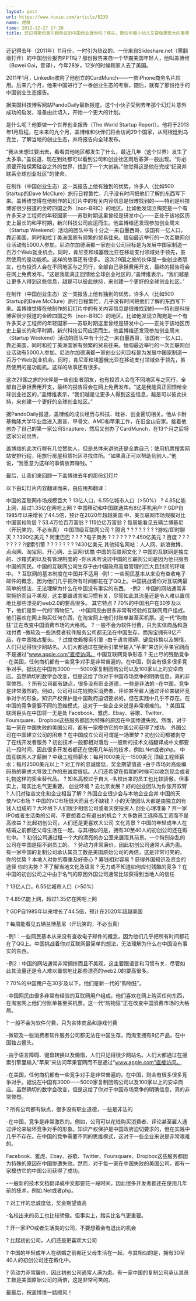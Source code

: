 ```yaml
---
layout: post
url: https://www.huxiu.com/article/8239
name: 虎嗅
time: 2012-12-27 17:28
title: 还记得那份曾引起热议的中国创业报告吗？现在，那位华裔小伙儿又要做更宏大的事情
---
```

还记得去年（2011年）11月份，一时引为热议的、一份来自Slideshare.net（需翻墙打开）的中国创业报告PPT吗？那份报告来自一个华裔美国年轻人，他叫盖博维（Bowei Gai，音译），今年28岁，12岁的时候和家人去了美国。

2011年1月，LinkedIn收购了他创立的CardMunch——一款iPhone商务名片应用。后来几个月，他来中国进行了一番创业生态的考察，随后，就有了那份抢手的中国创业生态报告。

据美国科技博客网站PandoDaily最新报道，这个小伙子受到去年那个幻灯片意外成功的启发，准备由此切入，开始一个更大的计划。

是什么呢？他要做一个世界创业报告（The World Startup Report）。他将于2013年1月启程，在未来的九个月，盖博维和伙伴们将会访问29个国家，从阿根廷到乌克兰，了解当地的创业生态，并将报告向全球发布。

“我从未想过要出去，看看其他地区都发生了什么，最近几年（这个世界）发生了太多事。”盖说道，现在到处都可以看到公司和创业社区雨后春笋一般出现。“你必须要开始探索硅谷之外的世界，找到下一个大创新。”他觉得这是他在完成“纪录并联系全球创业社区”的使命。

在制作（中国创业生态）这一类报告上他有独到的优势。许多人（比如500 Startup的Dave McClure）旅行日程繁忙，几乎没有时间把他们了解的东西写下来。盖博维觉得在他制作的幻灯片中的有关内容信息是很难找到的——特别是科技博客很少报道的金砖四国之外（non-BRIC）的地区。比如他发现立陶宛是一个有许多天才工程师的年轻国家——苏联时期这里曾经是研发中心——正处于该地区历史上最长的和平时期，新兴科技公司应运而生。他盖博维还发现参加创业周末（Startup Weekend）活动的团队中有十分之一来自墨西哥，该国有一亿人口，靠近美国，同时和拉丁美洲国家有频繁的贸易往来。缅甸最近举行的一次互联网创业活动有5000人参加。尼泊尔加德满都一家创业公司目标是为发展中国家制造一百万个Web就业机会。同时，肯尼亚和埃塞俄比亚在移动支付领域处于领先，虽然使用的是功能机。这样的故事还有很多。 这次29国之旅的伙伴是一些创业者朋友，也有投资人会在不同地区与之同行，全部自己承担费用开支，最终的报告将会在网上免费发布。“这是我能真正回馈给全球创业社区的，”盖博维表示，“我们越是让更多人得到这些信息，越是可以彼此扶持，来创建一个更好的全球创业社区。”

在制作（中国创业生态）这一类报告上他有独到的优势。许多人（比如500 Startup的Dave McClure）旅行日程繁忙，几乎没有时间把他们了解的东西写下来。盖博维觉得在他制作的幻灯片中的有关内容信息是很难找到的——特别是科技博客很少报道的金砖四国之外（non-BRIC）的地区。比如他发现立陶宛是一个有许多天才工程师的年轻国家——苏联时期这里曾经是研发中心——正处于该地区历史上最长的和平时期，新兴科技公司应运而生。他盖博维还发现参加创业周末（Startup Weekend）活动的团队中有十分之一来自墨西哥，该国有一亿人口，靠近美国，同时和拉丁美洲国家有频繁的贸易往来。缅甸最近举行的一次互联网创业活动有5000人参加。尼泊尔加德满都一家创业公司目标是为发展中国家制造一百万个Web就业机会。同时，肯尼亚和埃塞俄比亚在移动支付领域处于领先，虽然使用的是功能机。这样的故事还有很多。

这次29国之旅的伙伴是一些创业者朋友，也有投资人会在不同地区与之同行，全部自己承担费用开支，最终的报告将会在网上免费发布。“这是我能真正回馈给全球创业社区的，”盖博维表示，“我们越是让更多人得到这些信息，越是可以彼此扶持，来创建一个更好的全球创业社区。”

据PandoDaily报道，盖博维的成长经历与科技、硅谷、创业密切相关。他从卡耐基梅隆大学毕业后进入惠普、甲骨文、AMD和苹果工作，在旧金山安家。接着他创办了自己的第一家公司Snapture，然后又创办了CardMunch，在13个月之后将这家公司出售。

盖博维的此次行程有几位赞助人，但是总体来讲他还是全靠自己：使用机票搜索网站安排行程，用旅行房屋租赁社区寻找住所。“如果真正可以帮助到别人，”他说，“我愿意为这样的事情放弃赚钱。“

最后，让我们来回顾一下盖博维去年的那份幻灯片

以下由幻灯片内容翻译而来，由应用邦翻译：

中国的互联网市场规模巨大 ? 13亿人口，6.55亿城市人口（>50%） ? 4.85亿能上网，超过1.35亿在网吧上网 ? 中国移动和中国联通共有8亿手机用户 ? GDP自1985年以来增长了44.5倍，预计在2020年超越美国 中、美互联网市场规模对比 中国富裕阶层 ? 53.4万位百万富翁 ? 115位亿万富翁 ? 每周能看见五辆兰博基尼（开玩笑的，不必当真） 中国顶级互联网公司 ? 腾讯 ? ? ? ? ? ? ? ?游戏/即时聊天 ? ?390亿美元 ? 阿里巴巴 ? ? ? ?电子商务 ? ? ? ? ? ? ? 450亿美元 ? 百度 ? ? ? ? ? ? ? ?搜索引擎 ? ? ? ? ? ? ? ?430亿美元 其他知名网站：人人网、新浪微博、点点网、淘宝网、开心网、土豆网/优酷 中国的互联网文化 ? 中国的互联网是独立的、沙箱式的以及有管理制度的 -你从未听说过中国的互联网公司是因为他只服务中国的网民。中国的互联网公司生存于由中国政府高度管理的巨大且封闭的环境中。 ? 互联网的基本制度在中国并不适用 -例1：一些网民基本从来没有查收电子邮件的概念，因为他们几乎把所有时间都花在了QQ上。中国挑战着你对互联网最简单的想法，无法理解为什么在中国没有事实的东西。 -例2：中国的网站通常非常拥挤而且不美观，这主要跟语言和习惯有关，尽管如此其流量还是令人难以置信地比那些漂亮的web2.0的要高很多。 其它特点 ? 70%的中国用户在30岁及以下，他们是新一代的“购物狂”。 -中国网民由很多非常有经验的互联网用户组成。他们喜欢在网上购买任何东西，在淘宝网上他们付账单甚至买机票。这一代“购物狂”正在改变中国消费市场的大格局。 ? 一般不会为软件付费，只为实体商品和游戏付费 -微软及一些消费者软件服务公司都无法在中国生存，而淘宝拥有8亿产品，在中国独占鳌头。 ? 过度依赖搜索引擎 -由于语言障碍、键盘转换以及懒惰，人们只记得很少网站名。人们大都通过在搜索引擎里输入“苹果”来访问苹果官网而不是通过“www.apple.com”直接访问。 中国互联网竞争形态 ? 无止尽的残酷竞争 -在美国，任何商机都有一些竞争对手是非常普遍的。在中国，则会有很多很多竞争对手。据说在中国有3000——5000家复制团购公司以及100家以上的安卓商店。虽然确切的数字会改变，但是这给了你对于中国市场竞争的明确信息，真的非常惨烈。 ? 所有公司都有缺点，很多没有职业道德，一些是非法的 -在中国，竞争是非常激烈的。例如，公司可以花钱购买消费者、评论甚至雇人通过评论来破坏竞争对手的形象。知识产权保护是中国政府迫切要求的，但在实践中几乎不存在。在中国的竞争需要不同的思维模式，这对于一些企业来说是非常艰难的。 ? 美国互联网巨头在中国将一无是处 Facebook、雅虎、Ebay、谷歌、Twitter、Foursquare、Dropbox这些服务都因为特殊的原因在中国惨遭失败。然而，对于每一家在中国失败的美国公司，都有一家模仿它的中国公司获得了成功。 外国公司在中国建立公司的困难 ? 在中国成立公司可谓是一场噩梦 ? 初创公司都被剥夺了在线开发者服务 ? 初创技术一般都相对落后 -一般新的技术文档翻译成中文都要花一段时间，因此很多开发者都还在使用几年前的技术，例如.Net或者php。 中国互联网人才薪酬 ? 中级工程师薪水：每月1000美元—1500美元 顶级工程师薪水：每月2500美元以上 ? 对工作的忠诚度低，奖金期望值高 -由于市场对高级编码员的需求大导致工作的忠诚度很低。人们还希望在假期的时候可以收到现金或者礼物这样的奖金替代品。 ? 知名高校过于自大 -名校出来的员工也比较骄傲。但事实上，踏实比名气更重要。 创业环境 ? 去北京发展 ? 好的创业团队为你张开双臂 ? 人们对硅谷文化和企业相当了解 ? 外国企业很少会与本地企业合并 中国的天使/VC市场 ? 中国的VC市场很大而且也不缺钱 ? 小的天使团队大都是由独立的有钱人组成的 ? 大环境下人们很少相信公司或者天使投资人 创业心理准备 ? 开一家IPO或者生活类的公司，不要想着会有退出的机会 ? 大多数员工选择高工资而不是高收益 ? 比起初创公司，人们还是更喜欢大公司 文化背景 ? 中国的年轻成年人在结婚之前都还父母生活在一起。与其相似的是，拥有30至40人的初创公司还在孵化中。 ? 初创公司通过租一个大的漂亮的办公室来展现其前景。一个特别杂乱的公司在中国是招不到员工的。 ? 劳动力非常廉价，因此初创公司通常人满为患。有一家中国的复制公司承认其员工数是美国原始公司的两倍，这是非常可笑的。 你的优势 ? 本地人对你的尊重及好奇心 ? 筹钱相对容易 ? 获得外国知识及资金的途径 你的劣势 ? 不了解当地文化及语言 ? 无力或不知道如何应付残酷的竞争 ? 在中国的初创公司之中由于名气的原因外国公司通常比较获得到当地人的信任

? 13亿人口，6.55亿城市人口（>50%）

? 4.85亿能上网，超过1.35亿在网吧上网

? GDP自1985年以来增长了44.5倍，预计在2020年超越美国

? 每周能看见五辆兰博基尼（开玩笑的，不必当真）

-例1：一些网民基本从来没有查收电子邮件的概念，因为他们几乎把所有时间都花在了QQ上。中国挑战着你对互联网最简单的想法，无法理解为什么在中国没有事实的东西。

-例2：中国的网站通常非常拥挤而且不美观，这主要跟语言和习惯有关，尽管如此其流量还是令人难以置信地比那些漂亮的web2.0的要高很多。

? 70%的中国用户在30岁及以下，他们是新一代的“购物狂”。

-中国网民由很多非常有经验的互联网用户组成。他们喜欢在网上购买任何东西，在淘宝网上他们付账单甚至买机票。这一代“购物狂”正在改变中国消费市场的大格局。

? 一般不会为软件付费，只为实体商品和游戏付费

-微软及一些消费者软件服务公司都无法在中国生存，而淘宝拥有8亿产品，在中国独占鳌头。

-由于语言障碍、键盘转换以及懒惰，人们只记得很少网站名。人们大都通过在搜索引擎里输入“苹果”来访问苹果官网而不是通过“www.apple.com”直接访问。

-在美国，任何商机都有一些竞争对手是非常普遍的。在中国，则会有很多很多竞争对手。据说在中国有3000——5000家复制团购公司以及100家以上的安卓商店。虽然确切的数字会改变，但是这给了你对于中国市场竞争的明确信息，真的非常惨烈。

? 所有公司都有缺点，很多没有职业道德，一些是非法的

-在中国，竞争是非常激烈的。例如，公司可以花钱购买消费者、评论甚至雇人通过评论来破坏竞争对手的形象。知识产权保护是中国政府迫切要求的，但在实践中几乎不存在。在中国的竞争需要不同的思维模式，这对于一些企业来说是非常艰难的。

Facebook、雅虎、Ebay、谷歌、Twitter、Foursquare、Dropbox这些服务都因为特殊的原因在中国惨遭失败。然而，对于每一家在中国失败的美国公司，都有一家模仿它的中国公司获得了成功。

-一般新的技术文档翻译成中文都要花一段时间，因此很多开发者都还在使用几年前的技术，例如.Net或者php。

? 对工作的忠诚度低，奖金期望值高

-名校出来的员工也比较骄傲。但事实上，踏实比名气更重要。

? 开一家IPO或者生活类的公司，不要想着会有退出的机会

? 比起初创公司，人们还是更喜欢大公司

? 中国的年轻成年人在结婚之前都还父母生活在一起。与其相似的是，拥有30至40人的初创公司还在孵化中。

? 劳动力非常廉价，因此初创公司通常人满为患。有一家中国的复制公司承认其员工数是美国原始公司的两倍，这是非常可笑的。

最最后，祝盖博维一路顺风！

